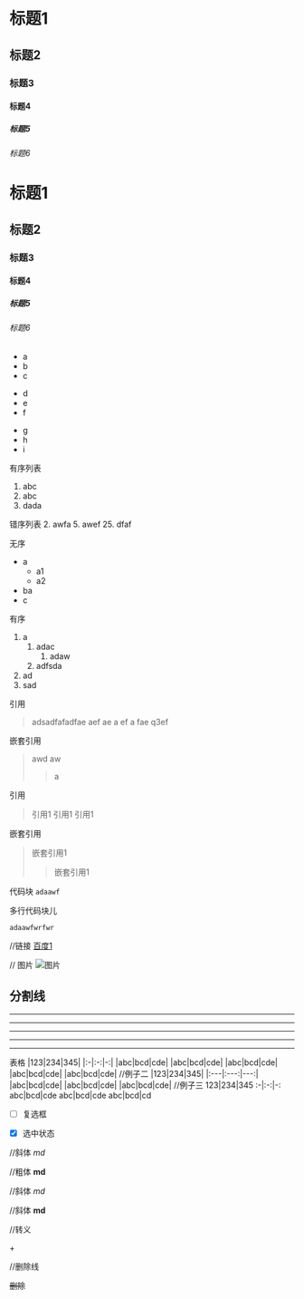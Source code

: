 
# 标题1 #
## 标题2 ##
### 标题3 ###
#### 标题4 ####
##### 标题5 #####
###### 标题6 #######


# 标题1 #
## 标题2 ##
### 标题3 ###
#### 标题4 ####
##### 标题5 #####
###### 标题6 #######



+ a
+ b
+ c
 
- d
- e
- f
 
* g
* h
* i




有序列表
1. abc
2. abc
3. dada
 
错序列表
2. awfa
5. awef
25. dfaf



无序
+ a
  + a1
  + a2
+ ba
+ c
 
有序
1. a
   1. adac
      1. adaw
   2. adfsda
2. ad
3. sad



引用
> adsadfafadfae  aef ae 
a ef a fae q3ef 
 
嵌套引用
> awd aw
>> a



引用
> 引用1
引用1 引用1
 
 
嵌套引用
> 嵌套引用1 
>> 嵌套引用1



代码块
`
adaawf
`

多行代码块儿
```
adaawfwrfwr
```


//链接
[百度1](www.baidu.com)


// 图片
![图片](https://note.youdao.com/favicon.ico)


分割线
---
- - -
-------
*****
* * *
____



表格
|123|234|345|
|:-|:-:|-:|
|abc|bcd|cde|
|abc|bcd|cde|
|abc|bcd|cde|
|abc|bcd|cde|
|abc|bcd|cde|
//例子二
|123|234|345|
|:---|:---:|---:|
|abc|bcd|cde|
|abc|bcd|cde|
|abc|bcd|cde|
//例子三
123|234|345
:-|:-:|-:
abc|bcd|cde
abc|bcd|cde
abc|bcd|cd



- [ ] 复选框
- [x] 选中状态



//斜体
*md*
 
//粗体
**md**
 
//斜体
_md_
 
//斜体
__md__
 
//转义
 
\+
 
//删除线
 
~~删除~~

